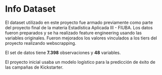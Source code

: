 # Info Dataset

El dataset utilizado en este proyecto fue armado previamente como parte del proyecto final de la materia Estadística Aplicada III - FIUBA. Los datos fueron preparados y se ha realizado feature engineering usando las variables originales. Fueron mejorados los valores vinculados a los tiers del proyecto realizando webscrapping.

El set de datos tiene **7.398** observaciones y **48** variables. 

El proyecto inicial usaba un modelo logístico para la predicción de éxito de las campañas de Kickstarter. 